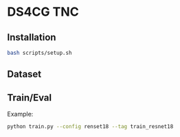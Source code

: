 

# DS4CG TNC      
  
  

## Installation

```bash
bash scripts/setup.sh
```

## Dataset


## Train/Eval

Example:

```bash
python train.py --config renset18 --tag train_resnet18
```